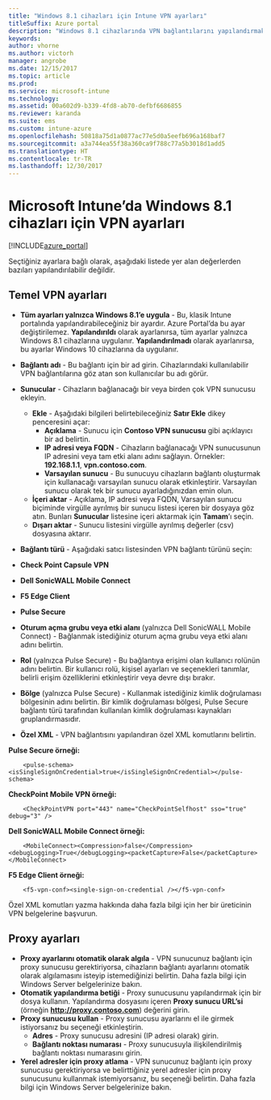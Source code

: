 ```yaml
---
title: "Windows 8.1 cihazları için Intune VPN ayarları"
titleSuffix: Azure portal
description: "Windows 8.1 cihazlarında VPN bağlantılarını yapılandırmak için kullanabileceğiniz Intune ayarlarını öğrenin.\""
keywords: 
author: vhorne
ms.author: victorh
manager: angrobe
ms.date: 12/15/2017
ms.topic: article
ms.prod: 
ms.service: microsoft-intune
ms.technology: 
ms.assetid: 00a602d9-b339-4fd8-ab70-defbf6686855
ms.reviewer: karanda
ms.suite: ems
ms.custom: intune-azure
ms.openlocfilehash: 50818a75d1a0877ac77e5d0a5eefb696a168baf7
ms.sourcegitcommit: a3a744ea55f38a360ca9f788c77a5b3018d1add5
ms.translationtype: HT
ms.contentlocale: tr-TR
ms.lasthandoff: 12/30/2017
---
```

# <a name="vpn-settings-for-windows-81-devices-in-microsoft-intune"></a>Microsoft Intune’da Windows 8.1 cihazları için VPN ayarları

[!INCLUDE[azure_portal](./includes/azure_portal.md)]

Seçtiğiniz ayarlara bağlı olarak, aşağıdaki listede yer alan değerlerden bazıları yapılandırılabilir değildir.

## <a name="base-vpn-settings"></a>Temel VPN ayarları


- **Tüm ayarları yalnızca Windows 8.1’e uygula** - Bu, klasik Intune portalında yapılandırabileceğiniz bir ayardır. Azure Portal’da bu ayar değiştirilemez. **Yapılandırıldı** olarak ayarlanırsa, tüm ayarlar yalnızca Windows 8.1 cihazlarına uygulanır. **Yapılandırılmadı** olarak ayarlanırsa, bu ayarlar Windows 10 cihazlarına da uygulanır.
- **Bağlantı adı** - Bu bağlantı için bir ad girin. Cihazlarındaki kullanılabilir VPN bağlantılarına göz atan son kullanıcılar bu adı görür.
- **Sunucular** - Cihazların bağlanacağı bir veya birden çok VPN sunucusu ekleyin.
    - **Ekle** - Aşağıdaki bilgileri belirtebileceğiniz **Satır Ekle** dikey penceresini açar:
        - **Açıklama** - Sunucu için **Contoso VPN sunucusu** gibi açıklayıcı bir ad belirtin.
        - **IP adresi veya FQDN** - Cihazların bağlanacağı VPN sunucusunun IP adresini veya tam etki alanı adını sağlayın. Örnekler: **192.168.1.1**, **vpn.contoso.com**.
        - **Varsayılan sunucu** - Bu sunucuyu cihazların bağlantı oluşturmak için kullanacağı varsayılan sunucu olarak etkinleştirir. Varsayılan sunucu olarak tek bir sunucu ayarladığınızdan emin olun.
    - **İçeri aktar** - Açıklama, IP adresi veya FQDN, Varsayılan sunucu biçiminde virgülle ayrılmış bir sunucu listesi içeren bir dosyaya göz atın. Bunları **Sunucular** listesine içeri aktarmak için **Tamam**’ı seçin.
    - **Dışarı aktar** - Sunucu listesini virgülle ayrılmış değerler (csv) dosyasına aktarır.

- **Bağlantı türü** - Aşağıdaki satıcı listesinden VPN bağlantı türünü seçin:
- **Check Point Capsule VPN**
- **Dell SonicWALL Mobile Connect**
- **F5 Edge Client**
- **Pulse Secure**

<!--- **Fingerprint** (Check Point Capsule VPN only) - Specify a string (for example, "Contoso Fingerprint Code") that will be used to verify that the VPN server can be trusted. A fingerprint can be sent to the client so it knows to trust any server that presents the same fingerprint when connecting. If the device doesn’t already have the fingerprint, it will prompt the user to trust the VPN server that they are connecting to while showing the fingerprint. (The user manually verifies the fingerprint and chooses **trust** to connect.) --->

- **Oturum açma grubu veya etki alanı** (yalnızca Dell SonicWALL Mobile Connect) - Bağlanmak istediğiniz oturum açma grubu veya etki alanı adını belirtin.

- **Rol** (yalnızca Pulse Secure) - Bu bağlantıya erişimi olan kullanıcı rolünün adını belirtin. Bir kullanıcı rolü, kişisel ayarları ve seçenekleri tanımlar, belirli erişim özelliklerini etkinleştirir veya devre dışı bırakır.

- **Bölge** (yalnızca Pulse Secure) - Kullanmak istediğiniz kimlik doğrulaması bölgesinin adını belirtin. Bir kimlik doğrulaması bölgesi, Pulse Secure bağlantı türü tarafından kullanılan kimlik doğrulaması kaynakları gruplandırmasıdır.


- **Özel XML** - VPN bağlantısını yapılandıran özel XML komutlarını belirtin.

**Pulse Secure örneği:**

```
    <pulse-schema><isSingleSignOnCredential>true</isSingleSignOnCredential></pulse-schema>

```

**CheckPoint Mobile VPN örneği:**
```
    <CheckPointVPN port="443" name="CheckPointSelfhost" sso="true" debug="3" />

```

**Dell SonicWALL Mobile Connect örneği:**
```
    <MobileConnect><Compression>false</Compression><debugLogging>True</debugLogging><packetCapture>False</packetCapture></MobileConnect>

```

**F5 Edge Client örneği:**

```
    <f5-vpn-conf><single-sign-on-credential /></f5-vpn-conf>

```

Özel XML komutları yazma hakkında daha fazla bilgi için her bir üreticinin VPN belgelerine başvurun.


## <a name="proxy-settings"></a>Proxy ayarları

- **Proxy ayarlarını otomatik olarak algıla** - VPN sunucunuz bağlantı için proxy sunucusu gerektiriyorsa, cihazların bağlantı ayarlarını otomatik olarak algılamasını isteyip istemediğinizi belirtin. Daha fazla bilgi için Windows Server belgelerinize bakın.
- **Otomatik yapılandırma betiği** - Proxy sunucusunu yapılandırmak için bir dosya kullanın. Yapılandırma dosyasını içeren **Proxy sunucu URL’si** (örneğin **http://proxy.contoso.com**) değerini girin.
- **Proxy sunucusu kullan** - Proxy sunucusu ayarlarını el ile girmek istiyorsanız bu seçeneği etkinleştirin.
    - **Adres** - Proxy sunucusu adresini (IP adresi olarak) girin.
    - **Bağlantı noktası numarası** - Proxy sunucusuyla ilişkilendirilmiş bağlantı noktası numarasını girin.
- **Yerel adresler için proxy atlama** - VPN sunucunuz bağlantı için proxy sunucusu gerektiriyorsa ve belirttiğiniz yerel adresler için proxy sunucusunu kullanmak istemiyorsanız, bu seçeneği belirtin. Daha fazla bilgi için Windows Server belgelerinize bakın.
